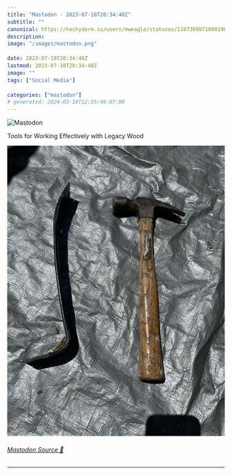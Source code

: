 ```yaml
---
title: "Mastodon - 2023-07-18T20:34:40Z"
subtitle: ""
canonical: https://hachyderm.io/users/mweagle/statuses/110736997100019659
description:
image: "/images/mastodon.png"

date: 2023-07-18T20:34:40Z
lastmod: 2023-07-18T20:34:40Z
image: ""
tags: ["Social Media"]

categories: ["mastodon"]
# generated: 2024-03-10T12:55:46-07:00
---
```

![Mastodon](/images/mastodon.png)

<p>Tools for Working Effectively with Legacy Wood</p>

![](7c6e85f19da713b8.jpeg)

###### [Mastodon Source 🐘](https://hachyderm.io/@mweagle/110736997100019659)

___
